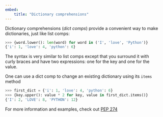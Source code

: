 ```yaml
---
embed:
    title: "Dictionary comprehensions"
---
```

Dictionary comprehensions (*dict comps*) provide a convenient way to make dictionaries, just like list comps:
```py
>>> {word.lower(): len(word) for word in ('I', 'love', 'Python')}
{'i': 1, 'love': 4, 'python': 6}
```
The syntax is very similar to list comps except that you surround it with curly braces and have two expressions: one for the key and one for the value.

One can use a dict comp to change an existing dictionary using its `items` method
```py
>>> first_dict = {'i': 1, 'love': 4, 'python': 6}
>>> {key.upper(): value * 2 for key, value in first_dict.items()}
{'I': 2, 'LOVE': 8, 'PYTHON': 12}
```
For more information and examples, check out [PEP 274](https://peps.python.org/pep-0274/)
